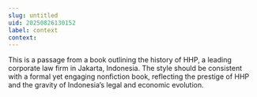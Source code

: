 ```yaml
---
slug: untitled
uid: 20250826130152
label: context
context:
---
```

This is a passage from a book outlining the history of HHP, a leading corporate law firm in Jakarta, Indonesia. The style should be consistent with a formal yet engaging nonfiction book, reflecting the prestige of HHP and the gravity of Indonesia’s legal and economic evolution.
